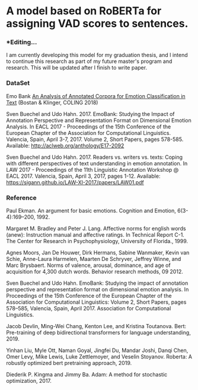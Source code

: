 # A model based on RoBERTa for assigning VAD scores to sentences.

### *Editing...
I am currently developing this model for my graduation thesis, and I intend to continue this research as part of my future master's program and research.
This will be updated after I finish to write paper.

### DataSet
Emo Bank [An Analysis of Annotated Corpora for Emotion Classification in Text](https://aclanthology.org/C18-1179) (Bostan & Klinger, COLING 2018)

Sven Buechel and Udo Hahn. 2017. EmoBank: Studying the Impact of Annotation Perspective and Representation Format on Dimensional Emotion Analysis. In EACL 2017 - Proceedings of the 15th Conference of the European Chapter of the Association for Computational Linguistics. Valencia, Spain, April 3-7, 2017. Volume 2, Short Papers, pages 578-585. Available: http://aclweb.org/anthology/E17-2092

Sven Buechel and Udo Hahn. 2017. Readers vs. writers vs. texts: Coping with different perspectives of text understanding in emotion annotation. In LAW 2017 - Proceedings of the 11th Linguistic Annotation Workshop @ EACL 2017. Valencia, Spain, April 3, 2017, pages 1-12. Available: https://sigann.github.io/LAW-XI-2017/papers/LAW01.pdf

### Reference
Paul Ekman. An argument for basic emotions. Cognition and Emotion, 6(3-4):169–200, 1992.

Margaret M. Bradley and Peter J. Lang. Affective norms for english words (anew): Instruction
manual and affective ratings. In Technical Report
C-1. The Center for Research in Psychophysiology, University of Florida., 1999.

Agnes Moors, Jan De Houwer, Dirk Hermans,
Sabine Wanmaker, Kevin van Schie, Anne-Laura
Harmelen, Maarten De Schryver, Jeffrey Winne,
and Marc Brysbaert. Norms of valence, arousal,
dominance, and age of acquisition for 4,300 dutch
words. Behavior research methods, 09 2012.

Sven Buechel and Udo Hahn. EmoBank: Studying the impact of annotation perspective and representation format on dimensional emotion analysis. In Proceedings of the 15th Conference of the
European Chapter of the Association for Computational Linguistics: Volume 2, Short Papers,
pages 578–585, Valencia, Spain, April 2017. Association for Computational Linguistics.

Jacob Devlin, Ming-Wei Chang, Kenton Lee,
and Kristina Toutanova. Bert: Pre-training of
deep bidirectional transformers for language understanding, 2019.

Yinhan Liu, Myle Ott, Naman Goyal, Jingfei Du,
Mandar Joshi, Danqi Chen, Omer Levy, Mike
Lewis, Luke Zettlemoyer, and Veselin Stoyanov.
Roberta: A robustly optimized bert pretraining
approach, 2019.

Diederik P. Kingma and Jimmy Ba. Adam: A
method for stochastic optimization, 2017.
